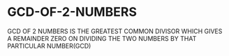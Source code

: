 # GCD-OF-2-NUMBERS
GCD OF 2 NUMBERS IS THE GREATEST COMMON DIVISOR WHICH GIVES A REMAINDER ZERO ON DIVIDING THE TWO NUMBERS BY THAT PARTICULAR NUMBER(GCD)

